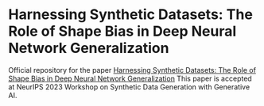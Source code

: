 # Harnessing Synthetic Datasets: The Role of Shape Bias in Deep Neural Network Generalization

Official repository for the paper [Harnessing Synthetic Datasets: The Role of Shape Bias in Deep Neural Network Generalization](https://arxiv.org/pdf/2311.06224)
This paper is accepted at NeurIPS 2023 Workshop on Synthetic Data Generation with Generative AI.
